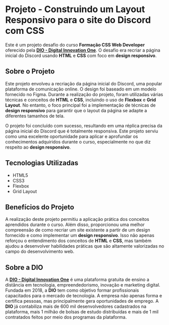# Projeto - Construindo um Layout Responsivo para o site do Discord com CSS

Este é um projeto desafio do curso **Formação CSS Web Developer** oferecido pela **[DIO - Digital Innovation One](https://www.dio.me/)**. O desafio era recriar a página inicial do Discord usando **HTML** e **CSS** com foco em **design responsivo**.

## Sobre o Projeto

Este projeto envolveu a recriação da página inicial do Discord, uma popular plataforma de comunicação online. O design foi baseado em um modelo fornecido no Figma. Durante a realização do projeto, foram utilizadas várias técnicas e conceitos de **HTML** e **CSS**, incluindo o uso de **Flexbox** e **Grid Layout**. No entanto, o foco principal foi a implementação de técnicas de **design responsivo** para garantir que o layout da página se adapte a diferentes tamanhos de tela.

O projeto foi concluído com sucesso, resultando em uma réplica precisa da página inicial do Discord que é totalmente responsiva. Este projeto serviu como uma excelente oportunidade para aplicar e aprofundar os conhecimentos adquiridos durante o curso, especialmente no que diz respeito ao **design responsivo**.

## Tecnologias Utilizadas

- HTML5
- CSS3
- Flexbox
- Grid Layout

## Benefícios do Projeto

A realização deste projeto permitiu a aplicação prática dos conceitos aprendidos durante o curso. Além disso, proporcionou uma melhor compreensão de como recriar um site existente a partir de um design fornecido e como implementar um **design responsivo**. Isso não apenas reforçou o entendimento dos conceitos de **HTML** e **CSS**, mas também ajudou a desenvolver habilidades práticas que são altamente valorizadas no campo do desenvolvimento web.

## Sobre a DIO

A **[DIO - Digital Innovation One](https://www.dio.me/)** é uma plataforma gratuita de ensino a distância em tecnologia, empreendedorismo, inovação e marketing digital. Fundada em 2018, a **DIO** tem como objetivo formar profissionais capacitados para o mercado de tecnologia. A empresa não apenas forma e certifica pessoas, mas principalmente gera oportunidades de emprego. A **DIO** já contabiliza mais de 600 mil desenvolvedores cadastrados na plataforma, mais 1 milhão de bolsas de estudo distribuídas e mais de 1 mil contratados feitos por meio dos programas da plataforma.

